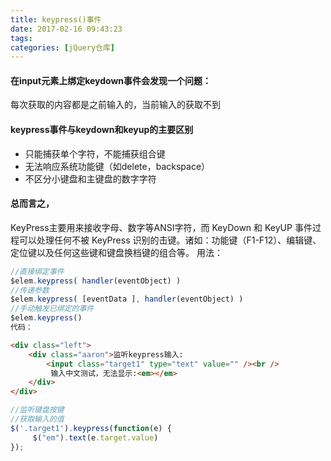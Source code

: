 ```yaml
---
title: keypress()事件
date: 2017-02-16 09:43:23
tags:
categories: [jQuery仓库]
---
```

#### 在input元素上绑定keydown事件会发现一个问题：
每次获取的内容都是之前输入的，当前输入的获取不到
<!--more-->
#### keypress事件与keydown和keyup的主要区别
- 只能捕获单个字符，不能捕获组合键
- 无法响应系统功能键（如delete，backspace）
- 不区分小键盘和主键盘的数字字符
#### 总而言之，
KeyPress主要用来接收字母、数字等ANSI字符，而 KeyDown 和 KeyUP 事件过程可以处理任何不被 KeyPress 识别的击键。诸如：功能键（F1-F12）、编辑键、定位键以及任何这些键和键盘换档键的组合等。
用法：
```js
//直接绑定事件
$elem.keypress( handler(eventObject) )
//传递参数
$elem.keypress( [eventData ], handler(eventObject) )
//手动触发已绑定的事件
$elem.keypress()
代码：
```
```html
<div class="left">
    <div class="aaron">监听keypress输入:
        <input class="target1" type="text" value="" /><br />
         输入中文测试，无法显示:<em></em>
    </div>
</div>
```
```js
//监听键盘按键
//获取输入的值
$('.target1').keypress(function(e) {
     $("em").text(e.target.value)
});
```